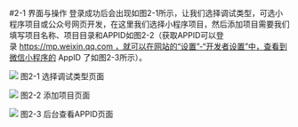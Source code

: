 #2-1 界面与操作
登录成功后会出现如图2-1所示，让我们选择调试类型，可选小程序项目或公众号网页开发，在这里我们选择小程序项目，然后添加项目需要我们填写项目名称、项目目录和APPID如图2-2（获取APPID可以登录 https://mp.weixin.qq.com ，就可以在网站的“设置”-“开发者设置”中，查看到微信小程序的 AppID 了如图2-3所示）。

![](/assets/图2-1.png)
图2-1 选择调试类型页面

![](/assets/图2-2.png)
图2-2 添加项目页面

![](/assets/图2-3.png)
图2-3 后台查看APPID页面
